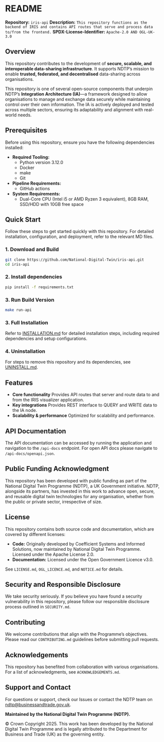 # README

**Repository:** `iris-api`
**Description:** `This repository functions as the backend of IRIS and contains API routes that serve and process data to/from the frontend.`
**SPDX-License-Identifier:** `Apache-2.0 AND OGL-UK-3.0 `

## Overview

This repository contributes to the development of **secure, scalable, and interoperable data-sharing infrastructure**. It supports NDTP’s mission to enable **trusted, federated, and decentralised** data-sharing across organisations.

This repository is one of several open-source components that underpin NDTP’s **Integration Architecture (IA)**—a framework designed to allow organisations to manage and exchange data securely while maintaining control over their own information. The IA is actively deployed and tested across multiple sectors, ensuring its adaptability and alignment with real-world needs.

## Prerequisites

Before using this repository, ensure you have the following dependencies installed:

- **Required Tooling:**
  - Python version 3.12.0
  - Docker
  - make
  - Git
- **Pipeline Requirements:**
  - GitHub actions
- **System Requirements:**
  - Dual-Core CPU (Intel i5 or AMD Ryzen 3 equivalent), 8GB RAM, SSD/HDD with 10GB free space

## Quick Start

Follow these steps to get started quickly with this repository. For detailed installation, configuration, and deployment, refer to the relevant MD files.

### 1. Download and Build

```sh
git clone https://github.com/National-Digital-Twin/iris-api.git
cd iris-api
```

### 2. Install dependencies

```sh
pip install -f requirements.txt
```

### 3. Run Build Version

```sh
make run-api
```

### 3. Full Installation

Refer to [INSTALLATION.md](INSTALLATION.md) for detailed installation steps, including required dependencies and setup configurations.

### 4. Uninstallation

For steps to remove this repository and its dependencies, see [UNINSTALL.md](UNINSTALL.md).

## Features

- **Core functionality** Provides API routes that server and route data to and from the IRIS visualizer application.
- **Key integrations** Provides REST interface to QUERY and WRITE data to the IA node.
- **Scalability & performance** Optimized for scalability and performance.

## API Documentation

The API documentation can be accessed by running the application and navigation to the `/api-docs` endpoint. For open API docs please navigate to `/api-docs/openapi.json`.

## Public Funding Acknowledgment

This repository has been developed with public funding as part of the National Digital Twin Programme (NDTP), a UK Government initiative. NDTP, alongside its partners, has invested in this work to advance open, secure, and reusable digital twin technologies for any organisation, whether from the public or private sector, irrespective of size.

## License

This repository contains both source code and documentation, which are covered by different licenses:
- **Code:** Originally developed by Coefficient Systems and Informed Solutions, now maintained by National Digital Twin Programme. Licensed under the Apache License 2.0.
- **Documentation:** Licensed under the Open Government Licence v3.0.

See `LICENSE.md`, `OGL_LICENCE.md`, and `NOTICE.md` for details.

## Security and Responsible Disclosure

We take security seriously. If you believe you have found a security vulnerability in this repository, please follow our responsible disclosure process outlined in `SECURITY.md`.

## Contributing

We welcome contributions that align with the Programme’s objectives. Please read our `CONTRIBUTING.md` guidelines before submitting pull requests.

## Acknowledgements

This repository has benefited from collaboration with various organisations. For a list of acknowledgments, see `ACKNOWLEDGEMENTS.md`.

## Support and Contact

For questions or support, check our Issues or contact the NDTP team on ndtp@businessandtrade.gov.uk.

**Maintained by the National Digital Twin Programme (NDTP).**

© Crown Copyright 2025. This work has been developed by the National Digital Twin Programme and is legally attributed to the Department for Business and Trade (UK) as the governing entity.
